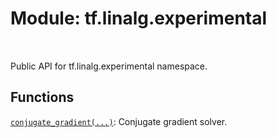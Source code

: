 <div itemscope itemtype="http://developers.google.com/ReferenceObject">
<meta itemprop="name" content="tf.linalg.experimental" />
<meta itemprop="path" content="Stable" />
</div>

# Module: tf.linalg.experimental


<table class="tfo-notebook-buttons tfo-api" align="left">
</table>



Public API for tf.linalg.experimental namespace.



## Functions

[`conjugate_gradient(...)`](../../tf/linalg/experimental/conjugate_gradient.md): Conjugate gradient solver.



